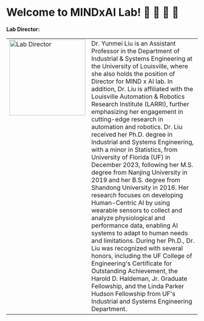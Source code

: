 # Welcome to MINDxAI Lab! 🤖 🚖 🧠 🔧

**Lab Director:**  

<table>
  <tr>
    <!-- 将图片单独放在左侧单元格 -->
    <td valign="top" width="200">
      <img 
        src="https://github.com/user-attachments/assets/a01ae158-ef67-4220-8d7c-dd4124435c4a"  
        alt="Lab Director" 
        width="200" 
      />
    </td>
    <!-- 文字放在右侧单元格 -->
    <td>
Dr. Yunmei Liu is an Assistant Professor in the Department of Industrial & Systems Engineering at the University of Louisville, where she also holds the position of Director for MIND x AI lab. In addition, Dr. Liu is affiliated with the Louisville Automation & Robotics Research Institute (LARRI), further emphasizing her engagement in cutting-edge research in automation and robotics. Dr. Liu received her Ph.D. degree in Industrial and Systems Engineering, with a minor in Statistics, from University of Florida (UF) in December 2023, following her M.S. degree from Nanjing University in 2019 and her B.S. degree from Shandong University in 2016. Her research focuses on developing Human-Centric AI by using wearable sensors to collect and analyze physiological and performance data, enabling AI systems to adapt to human needs and limitations. During her Ph.D., Dr. Liu was recognized with several honors, including the UF College of Engineering's Certificate for Outstanding Achievement, the Harold D. Haldeman, Jr. Graduate Fellowship, and the Linda Parker Hudson Fellowship from UF's Industrial and Systems Engineering Department. 
    </td>
  </tr>
</table>
